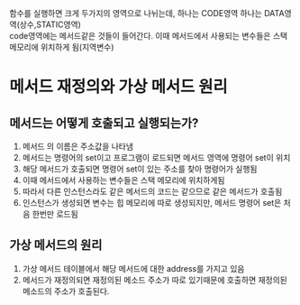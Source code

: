 함수를 실행하면 크게 두가지의 영역으로 나뉘는데, 하나는 CODE영역 하나는 DATA영역(상수,STATIC영역)  
code영역에는 메서드같은 것들이 들어간다. 이때 메서드에서 사용되는 변수들은 스택메모리에 위치하게 됨(지역변수)

메서드 재정의와 가상 메서드 원리
========================
메서드는 어떻게 호출되고 실행되는가?
-----------------------
1. 메서드 의 이름은 주소값을 나타냄
2. 메서드는 명령어의 set이고 프로그램이 로드되면 메서드 영역에 명령어 set이 위치
3. 해당 메서드가 호출되면 명령어 set이 있는 주소를 찾아 명령어가 실행됨
4. 이때 메서드에서 사용하는 변수들은 스택 메모리에 위치하게됨
5. 따라서 다른 인스턴스라도 같은 메서드의 코드는 같으므로 같은 메서드가 호출됨
6. 인스턴스가 생성되면 변수는 힙 메모리에 따로 생성되지만, 메서드 명령어 set은 처음 한번만 로드됨

가상 메서드의 원리
-----------
1. 가상 메서드 테이블에서 해당 메서드에 대한 address를 가지고 있음
2. 메서드가 재정의되면 재정의된 메소드 주소가 따로 있기때문에 호출하면 재정의된 메소드의 주소가 호출된다.